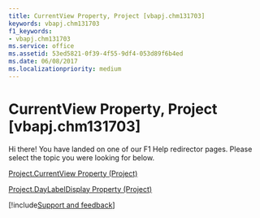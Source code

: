 ```yaml
---
title: CurrentView Property, Project [vbapj.chm131703]
keywords: vbapj.chm131703
f1_keywords:
- vbapj.chm131703
ms.service: office
ms.assetid: 53ed5821-0f39-4f55-9df4-053d89f6b4ed
ms.date: 06/08/2017
ms.localizationpriority: medium
---
```



# CurrentView Property, Project [vbapj.chm131703]

Hi there! You have landed on one of our F1 Help redirector pages. Please select the topic you were looking for below.

[Project.CurrentView Property (Project)](https://msdn.microsoft.com/library/002fc584-511e-0554-65f0-65dfd6b3dccb%28Office.15%29.aspx)

[Project.DayLabelDisplay Property (Project)](https://msdn.microsoft.com/library/6888b00a-3589-1e39-1394-c5089ec38521%28Office.15%29.aspx)

[!include[Support and feedback](~/includes/feedback-boilerplate.md)]